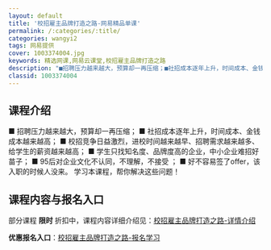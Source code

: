 ```yaml
---
layout: default
title: '校招雇主品牌打造之路-网易精品单课'
permalink: /:categories/:title/
categories: wangyi2
tags: 网易提供
cover: 1003374004.jpg
keywords: 精选网课,网易云课堂,校招雇主品牌打造之路
description: "■招聘压力越来越大，预算却一再压缩；■社招成本逐年上升，时间成本、金钱成本越来越高；■校招竞争日益激烈，进校时间越来越早、招聘需求越来越多、给学生的薪资越来越高；■学生只找知名度、品牌度高的"
classid: 1003374004
---
```


## 课程介绍

■ 招聘压力越来越大，预算却一再压缩；
■ 社招成本逐年上升，时间成本、金钱成本越来越高；
■ 校招竞争日益激烈，进校时间越来越早、招聘需求越来越多、给学生的薪资越来越高；
■ 学生只找知名度、品牌度高的企业，中小企业难招好苗子；
■ 95后对企业文化不认同，不理解，不接受 ；
■ 好不容易签了offer，该入职的时候人没来。
学习本课程，帮你解决这些问题！

## 课程内容与报名入口

部分课程 **限时** 折扣中，课程内容详细介绍见：[校招雇主品牌打造之路-详情介绍](https://study.163.com/course/introduction/1003374004.htm?share=1&shareId=1025206652&utm_campaign=share&utm_medium=iphoneShare&utm_source=&utm_u=1025206652)

**优惠报名入口**：[校招雇主品牌打造之路-报名学习](https://study.163.com/course/introduction/1003374004.htm?share=1&shareId=1025206652&utm_campaign=share&utm_medium=iphoneShare&utm_source=&utm_u=1025206652)

